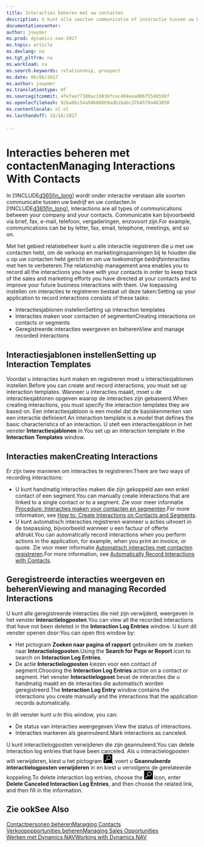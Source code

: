 ```yaml
---
title: Interacties beheren met uw contacten
description: U kunt alle soorten communicatie of interactie tussen uw bedrijf en uw contacten beheren. Bijvoorbeeld brieven, telefoongesprekken, vergaderingen, enzovoort.
documentationcenter: 
author: jswymer
ms.prod: dynamics-nav-2017
ms.topic: article
ms.devlang: na
ms.tgt_pltfrm: na
ms.workload: na
ms.search.keywords: relationship, prospect
ms.date: 06/06/2017
ms.author: jswymer
ms.translationtype: HT
ms.sourcegitcommit: 4fefaef7380ac10836fcac404eea006f55d8556f
ms.openlocfilehash: 82ba8bc54a94b866b9adb1babc37b45f0a463050
ms.contentlocale: nl-nl
ms.lasthandoff: 10/16/2017

---
```

# <a name="managing-interactions-with-contacts"></a><span data-ttu-id="9737f-103">Interacties beheren met contacten</span><span class="sxs-lookup"><span data-stu-id="9737f-103">Managing Interactions With Contacts</span></span>
<span data-ttu-id="9737f-104">In [!INCLUDE[d365fin_long](includes/d365fin_long_md.md)] wordt onder interactie verstaan alle soorten communicatie tussen uw bedrijf en uw contacten.</span><span class="sxs-lookup"><span data-stu-id="9737f-104">In [!INCLUDE[d365fin_long](includes/d365fin_long_md.md)], interactions are all types of communications between your company and your contacts.</span></span> <span data-ttu-id="9737f-105">Communicatie kan bijvoorbeeld via brief, fax, e-mail, telefoon, vergaderingen, enzovoort zijn.</span><span class="sxs-lookup"><span data-stu-id="9737f-105">For example, communications can be by letter, fax, email, telephone, meetings, and so on.</span></span>

<span data-ttu-id="9737f-106">Met het gebied relatiebeheer kunt u alle interactie registreren die u met uw contacten hebt, om de verkoop en marketinginspanningen bij te houden die u op uw contacten hebt gericht en om uw toekomstige bedrijfsinteracties met hen te verbeteren.</span><span class="sxs-lookup"><span data-stu-id="9737f-106">The relationship management area enables you to record all the interactions you have with your contacts in order to keep track of the sales and marketing efforts you have directed at your contacts and to improve your future business interactions with them.</span></span> <span data-ttu-id="9737f-107">Uw toepassing instellen om interacties te registreren bestaat uit deze taken:</span><span class="sxs-lookup"><span data-stu-id="9737f-107">Setting up your application to record interactions consists of these tasks:</span></span>

* <span data-ttu-id="9737f-108">Interactiesjablonen instellen</span><span class="sxs-lookup"><span data-stu-id="9737f-108">Setting up interaction templates</span></span>  
* <span data-ttu-id="9737f-109">Interacties maken voor contacten of segmenten</span><span class="sxs-lookup"><span data-stu-id="9737f-109">Creating interactions on contacts or segments</span></span>  
* <span data-ttu-id="9737f-110">Geregistreerde interacties weergeven en beheren</span><span class="sxs-lookup"><span data-stu-id="9737f-110">View and manage recorded interactions</span></span>  

##  <a name="setting-up-interaction-templates"></a><span data-ttu-id="9737f-111">Interactiesjablonen instellen</span><span class="sxs-lookup"><span data-stu-id="9737f-111">Setting up Interaction Templates</span></span>
<span data-ttu-id="9737f-112">Voordat u interacties kunt maken en registreren moet u interactiesjablonen instellen.</span><span class="sxs-lookup"><span data-stu-id="9737f-112">Before you can create and record interactions, you must set up interaction templates.</span></span> <span data-ttu-id="9737f-113">Wanneer u interacties maakt, moet u de interactiesjablonen opgeven waarop de interacties zijn gebaseerd.</span><span class="sxs-lookup"><span data-stu-id="9737f-113">When creating interactions, you must specify the interaction templates they are based on.</span></span> <span data-ttu-id="9737f-114">Een interactiesjabloon is een model dat de basiskenmerken van een interactie definieert.</span><span class="sxs-lookup"><span data-stu-id="9737f-114">An interaction template is a model that defines the basic characteristics of an interaction.</span></span>
<span data-ttu-id="9737f-115">U stelt een interactiesjabloon in het venster **Interactiesjablonen** in.</span><span class="sxs-lookup"><span data-stu-id="9737f-115">You set up an interaction template in the **Interaction Templates** window.</span></span>  

## <a name="creating-interactions"></a><span data-ttu-id="9737f-116">Interacties maken</span><span class="sxs-lookup"><span data-stu-id="9737f-116">Creating Interactions</span></span>
<span data-ttu-id="9737f-117">Er zijn twee manieren om interacties te registreren:</span><span class="sxs-lookup"><span data-stu-id="9737f-117">There are two ways of recording interactions:</span></span>

* <span data-ttu-id="9737f-118">U kunt handmatig  interacties maken die zijn gekoppeld aan een enkel contact of een segment.</span><span class="sxs-lookup"><span data-stu-id="9737f-118">You can manually create interactions that are linked to a single contact or to a segment.</span></span> <span data-ttu-id="9737f-119">Zie voor meer informatie [Procedure: Interacties maken voor contacten en segmenten](marketing-how-create-interactions.md).</span><span class="sxs-lookup"><span data-stu-id="9737f-119">For more information, see [How to: Create Interactions on Contacts and Segments](marketing-how-create-interactions.md).</span></span>  
* <span data-ttu-id="9737f-120">U kunt automatisch interacties registreren wanneer u acties uitvoert in de toepassing, bijvoorbeeld wanneer u een factuur of offerte afdrukt.</span><span class="sxs-lookup"><span data-stu-id="9737f-120">You can automatically record interactions when you perform actions in the application, for example, when you print an invoice, or quote.</span></span> <span data-ttu-id="9737f-121">Zie voor meer informatie [Automatisch interacties met contacten registreren](marketing-auto-record-interactions.md).</span><span class="sxs-lookup"><span data-stu-id="9737f-121">For more information, see [Automatically Record Interactions with Contacts](marketing-auto-record-interactions.md).</span></span>

## <a name="viewing-and-managing-recorded-interactions"></a><span data-ttu-id="9737f-122">Geregistreerde interacties weergeven en beheren</span><span class="sxs-lookup"><span data-stu-id="9737f-122">Viewing and managing Recorded Interactions</span></span>
<span data-ttu-id="9737f-123">U kunt alle geregistreerde interacties die niet zijn verwijderd, weergeven in het venster **Interactielogposten**.</span><span class="sxs-lookup"><span data-stu-id="9737f-123">You can view all the recorded interactions that have not been deleted in the **Interaction Log Entries** window.</span></span> <span data-ttu-id="9737f-124">U kunt dit venster openen door:</span><span class="sxs-lookup"><span data-stu-id="9737f-124">You can open this window by:</span></span>

* <span data-ttu-id="9737f-125">Het pictogram **Zoeken naar pagina of rapport** gebruiken om te zoeken naar **Interactielogposten**.</span><span class="sxs-lookup"><span data-stu-id="9737f-125">Using the **Search for Page or Report** icon to search on **Interaction Log Entries**.</span></span>
* <span data-ttu-id="9737f-126">De actie **Interactielogposten** kiezen voor een contact of segment.</span><span class="sxs-lookup"><span data-stu-id="9737f-126">Choosing the **Interaction Log Entries** action on a contact or segment.</span></span>
  <span data-ttu-id="9737f-127">Het venster **Interactielogpost** bevat de interacties die u handmatig maakt en de interacties die automatisch worden geregistreerd.</span><span class="sxs-lookup"><span data-stu-id="9737f-127">The **Interaction Log Entry** window contains the interactions you create manually and the interactions that the application records automatically.</span></span>

<span data-ttu-id="9737f-128">In dit venster kunt u:</span><span class="sxs-lookup"><span data-stu-id="9737f-128">In this window, you can:</span></span>

* <span data-ttu-id="9737f-129">De status van interacties weergegeven.</span><span class="sxs-lookup"><span data-stu-id="9737f-129">View the status of interactions.</span></span>
* <span data-ttu-id="9737f-130">Interacties markeren als geannuleerd.</span><span class="sxs-lookup"><span data-stu-id="9737f-130">Mark interactions as canceled.</span></span>

<span data-ttu-id="9737f-131">U kunt interactielogposten verwijderen die zijn geannuleerd.</span><span class="sxs-lookup"><span data-stu-id="9737f-131">You can delete interaction log entries that have been canceled.</span></span> <span data-ttu-id="9737f-132">Als u interactielogposten wilt verwijderen, kiest u het pictogram ![Zoeken naar pagina of rapport](media/ui-search/search_small.png "pictogram Zoeken naar pagina of rapport"), voert u **Geannuleerde interactielogposten verwijderen** in en kiest u vervolgens de gerelateerde koppeling.</span><span class="sxs-lookup"><span data-stu-id="9737f-132">To delete interaction log entries, choose the ![Search for Page or Report](media/ui-search/search_small.png "Search for Page or Report icon") icon, enter **Delete Canceled Interaction Log Entries**, and then choose the related link, and then fill in the information.</span></span>

## <a name="see-also"></a><span data-ttu-id="9737f-133">Zie ook</span><span class="sxs-lookup"><span data-stu-id="9737f-133">See Also</span></span>
[<span data-ttu-id="9737f-134">Contactpersonen beheren</span><span class="sxs-lookup"><span data-stu-id="9737f-134">Managing Contacts</span></span>](marketing-contacts.md)  
[<span data-ttu-id="9737f-135">Verkoopopportunities beheren</span><span class="sxs-lookup"><span data-stu-id="9737f-135">Managing Sales Opportunities</span></span>](marketing-manage-sales-opportunities.md)  
[<span data-ttu-id="9737f-136">Werken met Dynamics NAV</span><span class="sxs-lookup"><span data-stu-id="9737f-136">Working with Dynamics NAV</span></span>](ui-work-product.md)  

